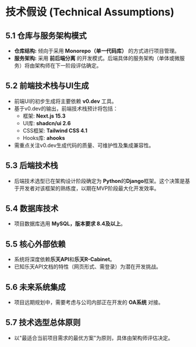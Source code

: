 # 技术假设 (Technical Assumptions)

## 5.1 仓库与服务架构模式
* **仓库结构:** 倾向于采用 **Monorepo（单一代码库）** 的方式进行项目管理。
* **服务架构:** 采用 **前后端分离** 的开发模式。后端具体的服务架构（单体或微服务）将由架构师在下一阶段评估确定。

## 5.2 前端技术栈与UI生成
* 前端UI的初步生成将主要依赖 **v0.dev** 工具。
* 基于v0.dev的输出，前端技术栈预计将包括：
    * 框架: **Next.js 15.3**
    * UI库: **shadcn/ui 2.6**
    * CSS框架: **Tailwind CSS 4.1**
    * Hooks库: **ahooks**
* 需重点关注v0.dev生成代码的质量、可维护性及集成兼容性。

## 5.3 后端技术栈
* 后端技术选型已在架构设计阶段确定为 **Python**的**Django**框架。这个决策是基于开发者对该框架的熟练度，以期在MVP阶段最大化开发效率。

## 5.4 数据库技术
* 项目数据库选用 **MySQL，版本要求 8.4及以上**。

## 5.5 核心外部依赖
* 系统将深度依赖**乐天API**和**乐天R-Cabinet**。
* 已知乐天API文档的特性（网页形式、需登录）为潜在开发挑战。

## 5.6 未来系统集成
* 项目远期规划中，需要考虑与公司内部正在开发的 **OA系统** 对接。

## 5.7 技术选型总体原则
* 以"最适合当前项目需求的最优方案"为原则，具体由架构师评估决定。 